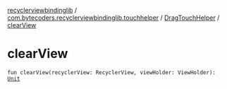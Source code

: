 [recyclerviewbindinglib](../../index.md) / [com.bytecoders.recyclerviewbindinglib.touchhelper](../index.md) / [DragTouchHelper](index.md) / [clearView](./clear-view.md)

# clearView

`fun clearView(recyclerView: RecyclerView, viewHolder: ViewHolder): `[`Unit`](https://kotlinlang.org/api/latest/jvm/stdlib/kotlin/-unit/index.html)